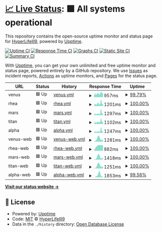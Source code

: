 # [📈 Live Status](https://HyperLife1119.github.io/upptime): <!--live status--> **🟩 All systems operational**

This repository contains the open-source uptime monitor and status page for [HyperLifelll9](onch.at), powered by [Upptime](https://github.com/upptime/upptime).

[![Uptime CI](https://github.com/HyperLife1119/upptime/workflows/Uptime%20CI/badge.svg)](https://github.com/HyperLife1119/upptime/actions?query=workflow%3A%22Uptime+CI%22)
[![Response Time CI](https://github.com/HyperLife1119/upptime/workflows/Response%20Time%20CI/badge.svg)](https://github.com/HyperLife1119/upptime/actions?query=workflow%3A%22Response+Time+CI%22)
[![Graphs CI](https://github.com/HyperLife1119/upptime/workflows/Graphs%20CI/badge.svg)](https://github.com/HyperLife1119/upptime/actions?query=workflow%3A%22Graphs+CI%22)
[![Static Site CI](https://github.com/HyperLife1119/upptime/workflows/Static%20Site%20CI/badge.svg)](https://github.com/HyperLife1119/upptime/actions?query=workflow%3A%22Static+Site+CI%22)
[![Summary CI](https://github.com/HyperLife1119/upptime/workflows/Summary%20CI/badge.svg)](https://github.com/HyperLife1119/upptime/actions?query=workflow%3A%22Summary+CI%22)

With [Upptime](https://upptime.js.org), you can get your own unlimited and free uptime monitor and status page, powered entirely by a GitHub repository. We use [Issues](https://github.com/HyperLife1119/upptime/issues) as incident reports, [Actions](https://github.com/HyperLife1119/upptime/actions) as uptime monitors, and [Pages](https://HyperLife1119.github.io/upptime) for the status page.

<!--start: status pages-->
<!-- This summary is generated by Upptime (https://github.com/upptime/upptime) -->
<!-- Do not edit this manually, your changes will be overwritten -->
<!-- prettier-ignore -->
| URL | Status | History | Response Time | Uptime |
| --- | ------ | ------- | ------------- | ------ |
| <img alt="" src="https://favicons.githubusercontent.com/null" height="13"> venus | 🟩 Up | [venus.yml](https://github.com/HyperLife1119/upptime/commits/HEAD/history/venus.yml) | <details><summary><img alt="Response time graph" src="./graphs/venus/response-time-week.png" height="20"> 957ms</summary><br><a href="https://HyperLife1119.github.io/upptime/history/venus"><img alt="Response time 957" src="https://img.shields.io/endpoint?url=https%3A%2F%2Fraw.githubusercontent.com%2FHyperLife1119%2Fupptime%2FHEAD%2Fapi%2Fvenus%2Fresponse-time.json"></a><br><a href="https://HyperLife1119.github.io/upptime/history/venus"><img alt="24-hour response time 1126" src="https://img.shields.io/endpoint?url=https%3A%2F%2Fraw.githubusercontent.com%2FHyperLife1119%2Fupptime%2FHEAD%2Fapi%2Fvenus%2Fresponse-time-day.json"></a><br><a href="https://HyperLife1119.github.io/upptime/history/venus"><img alt="7-day response time 957" src="https://img.shields.io/endpoint?url=https%3A%2F%2Fraw.githubusercontent.com%2FHyperLife1119%2Fupptime%2FHEAD%2Fapi%2Fvenus%2Fresponse-time-week.json"></a><br><a href="https://HyperLife1119.github.io/upptime/history/venus"><img alt="30-day response time 957" src="https://img.shields.io/endpoint?url=https%3A%2F%2Fraw.githubusercontent.com%2FHyperLife1119%2Fupptime%2FHEAD%2Fapi%2Fvenus%2Fresponse-time-month.json"></a><br><a href="https://HyperLife1119.github.io/upptime/history/venus"><img alt="1-year response time 957" src="https://img.shields.io/endpoint?url=https%3A%2F%2Fraw.githubusercontent.com%2FHyperLife1119%2Fupptime%2FHEAD%2Fapi%2Fvenus%2Fresponse-time-year.json"></a></details> | <details><summary><a href="https://HyperLife1119.github.io/upptime/history/venus">99.79%</a></summary><a href="https://HyperLife1119.github.io/upptime/history/venus"><img alt="All-time uptime 99.93%" src="https://img.shields.io/endpoint?url=https%3A%2F%2Fraw.githubusercontent.com%2FHyperLife1119%2Fupptime%2FHEAD%2Fapi%2Fvenus%2Fuptime.json"></a><br><a href="https://HyperLife1119.github.io/upptime/history/venus"><img alt="24-hour uptime 100.00%" src="https://img.shields.io/endpoint?url=https%3A%2F%2Fraw.githubusercontent.com%2FHyperLife1119%2Fupptime%2FHEAD%2Fapi%2Fvenus%2Fuptime-day.json"></a><br><a href="https://HyperLife1119.github.io/upptime/history/venus"><img alt="7-day uptime 99.79%" src="https://img.shields.io/endpoint?url=https%3A%2F%2Fraw.githubusercontent.com%2FHyperLife1119%2Fupptime%2FHEAD%2Fapi%2Fvenus%2Fuptime-week.json"></a><br><a href="https://HyperLife1119.github.io/upptime/history/venus"><img alt="30-day uptime 99.93%" src="https://img.shields.io/endpoint?url=https%3A%2F%2Fraw.githubusercontent.com%2FHyperLife1119%2Fupptime%2FHEAD%2Fapi%2Fvenus%2Fuptime-month.json"></a><br><a href="https://HyperLife1119.github.io/upptime/history/venus"><img alt="1-year uptime 99.93%" src="https://img.shields.io/endpoint?url=https%3A%2F%2Fraw.githubusercontent.com%2FHyperLife1119%2Fupptime%2FHEAD%2Fapi%2Fvenus%2Fuptime-year.json"></a></details>
| <img alt="" src="https://favicons.githubusercontent.com/null" height="13"> rhea | 🟩 Up | [rhea.yml](https://github.com/HyperLife1119/upptime/commits/HEAD/history/rhea.yml) | <details><summary><img alt="Response time graph" src="./graphs/rhea/response-time-week.png" height="20"> 1201ms</summary><br><a href="https://HyperLife1119.github.io/upptime/history/rhea"><img alt="Response time 997" src="https://img.shields.io/endpoint?url=https%3A%2F%2Fraw.githubusercontent.com%2FHyperLife1119%2Fupptime%2FHEAD%2Fapi%2Frhea%2Fresponse-time.json"></a><br><a href="https://HyperLife1119.github.io/upptime/history/rhea"><img alt="24-hour response time 1138" src="https://img.shields.io/endpoint?url=https%3A%2F%2Fraw.githubusercontent.com%2FHyperLife1119%2Fupptime%2FHEAD%2Fapi%2Frhea%2Fresponse-time-day.json"></a><br><a href="https://HyperLife1119.github.io/upptime/history/rhea"><img alt="7-day response time 1201" src="https://img.shields.io/endpoint?url=https%3A%2F%2Fraw.githubusercontent.com%2FHyperLife1119%2Fupptime%2FHEAD%2Fapi%2Frhea%2Fresponse-time-week.json"></a><br><a href="https://HyperLife1119.github.io/upptime/history/rhea"><img alt="30-day response time 997" src="https://img.shields.io/endpoint?url=https%3A%2F%2Fraw.githubusercontent.com%2FHyperLife1119%2Fupptime%2FHEAD%2Fapi%2Frhea%2Fresponse-time-month.json"></a><br><a href="https://HyperLife1119.github.io/upptime/history/rhea"><img alt="1-year response time 997" src="https://img.shields.io/endpoint?url=https%3A%2F%2Fraw.githubusercontent.com%2FHyperLife1119%2Fupptime%2FHEAD%2Fapi%2Frhea%2Fresponse-time-year.json"></a></details> | <details><summary><a href="https://HyperLife1119.github.io/upptime/history/rhea">100.00%</a></summary><a href="https://HyperLife1119.github.io/upptime/history/rhea"><img alt="All-time uptime 100.00%" src="https://img.shields.io/endpoint?url=https%3A%2F%2Fraw.githubusercontent.com%2FHyperLife1119%2Fupptime%2FHEAD%2Fapi%2Frhea%2Fuptime.json"></a><br><a href="https://HyperLife1119.github.io/upptime/history/rhea"><img alt="24-hour uptime 100.00%" src="https://img.shields.io/endpoint?url=https%3A%2F%2Fraw.githubusercontent.com%2FHyperLife1119%2Fupptime%2FHEAD%2Fapi%2Frhea%2Fuptime-day.json"></a><br><a href="https://HyperLife1119.github.io/upptime/history/rhea"><img alt="7-day uptime 100.00%" src="https://img.shields.io/endpoint?url=https%3A%2F%2Fraw.githubusercontent.com%2FHyperLife1119%2Fupptime%2FHEAD%2Fapi%2Frhea%2Fuptime-week.json"></a><br><a href="https://HyperLife1119.github.io/upptime/history/rhea"><img alt="30-day uptime 100.00%" src="https://img.shields.io/endpoint?url=https%3A%2F%2Fraw.githubusercontent.com%2FHyperLife1119%2Fupptime%2FHEAD%2Fapi%2Frhea%2Fuptime-month.json"></a><br><a href="https://HyperLife1119.github.io/upptime/history/rhea"><img alt="1-year uptime 100.00%" src="https://img.shields.io/endpoint?url=https%3A%2F%2Fraw.githubusercontent.com%2FHyperLife1119%2Fupptime%2FHEAD%2Fapi%2Frhea%2Fuptime-year.json"></a></details>
| <img alt="" src="https://favicons.githubusercontent.com/null" height="13"> mars | 🟩 Up | [mars.yml](https://github.com/HyperLife1119/upptime/commits/HEAD/history/mars.yml) | <details><summary><img alt="Response time graph" src="./graphs/mars/response-time-week.png" height="20"> 1297ms</summary><br><a href="https://HyperLife1119.github.io/upptime/history/mars"><img alt="Response time 1030" src="https://img.shields.io/endpoint?url=https%3A%2F%2Fraw.githubusercontent.com%2FHyperLife1119%2Fupptime%2FHEAD%2Fapi%2Fmars%2Fresponse-time.json"></a><br><a href="https://HyperLife1119.github.io/upptime/history/mars"><img alt="24-hour response time 1132" src="https://img.shields.io/endpoint?url=https%3A%2F%2Fraw.githubusercontent.com%2FHyperLife1119%2Fupptime%2FHEAD%2Fapi%2Fmars%2Fresponse-time-day.json"></a><br><a href="https://HyperLife1119.github.io/upptime/history/mars"><img alt="7-day response time 1297" src="https://img.shields.io/endpoint?url=https%3A%2F%2Fraw.githubusercontent.com%2FHyperLife1119%2Fupptime%2FHEAD%2Fapi%2Fmars%2Fresponse-time-week.json"></a><br><a href="https://HyperLife1119.github.io/upptime/history/mars"><img alt="30-day response time 1030" src="https://img.shields.io/endpoint?url=https%3A%2F%2Fraw.githubusercontent.com%2FHyperLife1119%2Fupptime%2FHEAD%2Fapi%2Fmars%2Fresponse-time-month.json"></a><br><a href="https://HyperLife1119.github.io/upptime/history/mars"><img alt="1-year response time 1030" src="https://img.shields.io/endpoint?url=https%3A%2F%2Fraw.githubusercontent.com%2FHyperLife1119%2Fupptime%2FHEAD%2Fapi%2Fmars%2Fresponse-time-year.json"></a></details> | <details><summary><a href="https://HyperLife1119.github.io/upptime/history/mars">100.00%</a></summary><a href="https://HyperLife1119.github.io/upptime/history/mars"><img alt="All-time uptime 100.00%" src="https://img.shields.io/endpoint?url=https%3A%2F%2Fraw.githubusercontent.com%2FHyperLife1119%2Fupptime%2FHEAD%2Fapi%2Fmars%2Fuptime.json"></a><br><a href="https://HyperLife1119.github.io/upptime/history/mars"><img alt="24-hour uptime 100.00%" src="https://img.shields.io/endpoint?url=https%3A%2F%2Fraw.githubusercontent.com%2FHyperLife1119%2Fupptime%2FHEAD%2Fapi%2Fmars%2Fuptime-day.json"></a><br><a href="https://HyperLife1119.github.io/upptime/history/mars"><img alt="7-day uptime 100.00%" src="https://img.shields.io/endpoint?url=https%3A%2F%2Fraw.githubusercontent.com%2FHyperLife1119%2Fupptime%2FHEAD%2Fapi%2Fmars%2Fuptime-week.json"></a><br><a href="https://HyperLife1119.github.io/upptime/history/mars"><img alt="30-day uptime 100.00%" src="https://img.shields.io/endpoint?url=https%3A%2F%2Fraw.githubusercontent.com%2FHyperLife1119%2Fupptime%2FHEAD%2Fapi%2Fmars%2Fuptime-month.json"></a><br><a href="https://HyperLife1119.github.io/upptime/history/mars"><img alt="1-year uptime 100.00%" src="https://img.shields.io/endpoint?url=https%3A%2F%2Fraw.githubusercontent.com%2FHyperLife1119%2Fupptime%2FHEAD%2Fapi%2Fmars%2Fuptime-year.json"></a></details>
| <img alt="" src="https://favicons.githubusercontent.com/null" height="13"> titan | 🟩 Up | [titan.yml](https://github.com/HyperLife1119/upptime/commits/HEAD/history/titan.yml) | <details><summary><img alt="Response time graph" src="./graphs/titan/response-time-week.png" height="20"> 1102ms</summary><br><a href="https://HyperLife1119.github.io/upptime/history/titan"><img alt="Response time 952" src="https://img.shields.io/endpoint?url=https%3A%2F%2Fraw.githubusercontent.com%2FHyperLife1119%2Fupptime%2FHEAD%2Fapi%2Ftitan%2Fresponse-time.json"></a><br><a href="https://HyperLife1119.github.io/upptime/history/titan"><img alt="24-hour response time 1138" src="https://img.shields.io/endpoint?url=https%3A%2F%2Fraw.githubusercontent.com%2FHyperLife1119%2Fupptime%2FHEAD%2Fapi%2Ftitan%2Fresponse-time-day.json"></a><br><a href="https://HyperLife1119.github.io/upptime/history/titan"><img alt="7-day response time 1102" src="https://img.shields.io/endpoint?url=https%3A%2F%2Fraw.githubusercontent.com%2FHyperLife1119%2Fupptime%2FHEAD%2Fapi%2Ftitan%2Fresponse-time-week.json"></a><br><a href="https://HyperLife1119.github.io/upptime/history/titan"><img alt="30-day response time 952" src="https://img.shields.io/endpoint?url=https%3A%2F%2Fraw.githubusercontent.com%2FHyperLife1119%2Fupptime%2FHEAD%2Fapi%2Ftitan%2Fresponse-time-month.json"></a><br><a href="https://HyperLife1119.github.io/upptime/history/titan"><img alt="1-year response time 952" src="https://img.shields.io/endpoint?url=https%3A%2F%2Fraw.githubusercontent.com%2FHyperLife1119%2Fupptime%2FHEAD%2Fapi%2Ftitan%2Fresponse-time-year.json"></a></details> | <details><summary><a href="https://HyperLife1119.github.io/upptime/history/titan">100.00%</a></summary><a href="https://HyperLife1119.github.io/upptime/history/titan"><img alt="All-time uptime 100.00%" src="https://img.shields.io/endpoint?url=https%3A%2F%2Fraw.githubusercontent.com%2FHyperLife1119%2Fupptime%2FHEAD%2Fapi%2Ftitan%2Fuptime.json"></a><br><a href="https://HyperLife1119.github.io/upptime/history/titan"><img alt="24-hour uptime 100.00%" src="https://img.shields.io/endpoint?url=https%3A%2F%2Fraw.githubusercontent.com%2FHyperLife1119%2Fupptime%2FHEAD%2Fapi%2Ftitan%2Fuptime-day.json"></a><br><a href="https://HyperLife1119.github.io/upptime/history/titan"><img alt="7-day uptime 100.00%" src="https://img.shields.io/endpoint?url=https%3A%2F%2Fraw.githubusercontent.com%2FHyperLife1119%2Fupptime%2FHEAD%2Fapi%2Ftitan%2Fuptime-week.json"></a><br><a href="https://HyperLife1119.github.io/upptime/history/titan"><img alt="30-day uptime 100.00%" src="https://img.shields.io/endpoint?url=https%3A%2F%2Fraw.githubusercontent.com%2FHyperLife1119%2Fupptime%2FHEAD%2Fapi%2Ftitan%2Fuptime-month.json"></a><br><a href="https://HyperLife1119.github.io/upptime/history/titan"><img alt="1-year uptime 100.00%" src="https://img.shields.io/endpoint?url=https%3A%2F%2Fraw.githubusercontent.com%2FHyperLife1119%2Fupptime%2FHEAD%2Fapi%2Ftitan%2Fuptime-year.json"></a></details>
| <img alt="" src="https://favicons.githubusercontent.com/null" height="13"> alpha | 🟩 Up | [alpha.yml](https://github.com/HyperLife1119/upptime/commits/HEAD/history/alpha.yml) | <details><summary><img alt="Response time graph" src="./graphs/alpha/response-time-week.png" height="20"> 1247ms</summary><br><a href="https://HyperLife1119.github.io/upptime/history/alpha"><img alt="Response time 1045" src="https://img.shields.io/endpoint?url=https%3A%2F%2Fraw.githubusercontent.com%2FHyperLife1119%2Fupptime%2FHEAD%2Fapi%2Falpha%2Fresponse-time.json"></a><br><a href="https://HyperLife1119.github.io/upptime/history/alpha"><img alt="24-hour response time 1132" src="https://img.shields.io/endpoint?url=https%3A%2F%2Fraw.githubusercontent.com%2FHyperLife1119%2Fupptime%2FHEAD%2Fapi%2Falpha%2Fresponse-time-day.json"></a><br><a href="https://HyperLife1119.github.io/upptime/history/alpha"><img alt="7-day response time 1247" src="https://img.shields.io/endpoint?url=https%3A%2F%2Fraw.githubusercontent.com%2FHyperLife1119%2Fupptime%2FHEAD%2Fapi%2Falpha%2Fresponse-time-week.json"></a><br><a href="https://HyperLife1119.github.io/upptime/history/alpha"><img alt="30-day response time 1045" src="https://img.shields.io/endpoint?url=https%3A%2F%2Fraw.githubusercontent.com%2FHyperLife1119%2Fupptime%2FHEAD%2Fapi%2Falpha%2Fresponse-time-month.json"></a><br><a href="https://HyperLife1119.github.io/upptime/history/alpha"><img alt="1-year response time 1045" src="https://img.shields.io/endpoint?url=https%3A%2F%2Fraw.githubusercontent.com%2FHyperLife1119%2Fupptime%2FHEAD%2Fapi%2Falpha%2Fresponse-time-year.json"></a></details> | <details><summary><a href="https://HyperLife1119.github.io/upptime/history/alpha">100.00%</a></summary><a href="https://HyperLife1119.github.io/upptime/history/alpha"><img alt="All-time uptime 100.00%" src="https://img.shields.io/endpoint?url=https%3A%2F%2Fraw.githubusercontent.com%2FHyperLife1119%2Fupptime%2FHEAD%2Fapi%2Falpha%2Fuptime.json"></a><br><a href="https://HyperLife1119.github.io/upptime/history/alpha"><img alt="24-hour uptime 100.00%" src="https://img.shields.io/endpoint?url=https%3A%2F%2Fraw.githubusercontent.com%2FHyperLife1119%2Fupptime%2FHEAD%2Fapi%2Falpha%2Fuptime-day.json"></a><br><a href="https://HyperLife1119.github.io/upptime/history/alpha"><img alt="7-day uptime 100.00%" src="https://img.shields.io/endpoint?url=https%3A%2F%2Fraw.githubusercontent.com%2FHyperLife1119%2Fupptime%2FHEAD%2Fapi%2Falpha%2Fuptime-week.json"></a><br><a href="https://HyperLife1119.github.io/upptime/history/alpha"><img alt="30-day uptime 100.00%" src="https://img.shields.io/endpoint?url=https%3A%2F%2Fraw.githubusercontent.com%2FHyperLife1119%2Fupptime%2FHEAD%2Fapi%2Falpha%2Fuptime-month.json"></a><br><a href="https://HyperLife1119.github.io/upptime/history/alpha"><img alt="1-year uptime 100.00%" src="https://img.shields.io/endpoint?url=https%3A%2F%2Fraw.githubusercontent.com%2FHyperLife1119%2Fupptime%2FHEAD%2Fapi%2Falpha%2Fuptime-year.json"></a></details>
| <img alt="" src="https://favicons.githubusercontent.com/null" height="13"> venus-web | 🟩 Up | [venus-web.yml](https://github.com/HyperLife1119/upptime/commits/HEAD/history/venus-web.yml) | <details><summary><img alt="Response time graph" src="./graphs/venus-web/response-time-week.png" height="20"> 1281ms</summary><br><a href="https://HyperLife1119.github.io/upptime/history/venus-web"><img alt="Response time 1281" src="https://img.shields.io/endpoint?url=https%3A%2F%2Fraw.githubusercontent.com%2FHyperLife1119%2Fupptime%2FHEAD%2Fapi%2Fvenus-web%2Fresponse-time.json"></a><br><a href="https://HyperLife1119.github.io/upptime/history/venus-web"><img alt="24-hour response time 1026" src="https://img.shields.io/endpoint?url=https%3A%2F%2Fraw.githubusercontent.com%2FHyperLife1119%2Fupptime%2FHEAD%2Fapi%2Fvenus-web%2Fresponse-time-day.json"></a><br><a href="https://HyperLife1119.github.io/upptime/history/venus-web"><img alt="7-day response time 1281" src="https://img.shields.io/endpoint?url=https%3A%2F%2Fraw.githubusercontent.com%2FHyperLife1119%2Fupptime%2FHEAD%2Fapi%2Fvenus-web%2Fresponse-time-week.json"></a><br><a href="https://HyperLife1119.github.io/upptime/history/venus-web"><img alt="30-day response time 1281" src="https://img.shields.io/endpoint?url=https%3A%2F%2Fraw.githubusercontent.com%2FHyperLife1119%2Fupptime%2FHEAD%2Fapi%2Fvenus-web%2Fresponse-time-month.json"></a><br><a href="https://HyperLife1119.github.io/upptime/history/venus-web"><img alt="1-year response time 1281" src="https://img.shields.io/endpoint?url=https%3A%2F%2Fraw.githubusercontent.com%2FHyperLife1119%2Fupptime%2FHEAD%2Fapi%2Fvenus-web%2Fresponse-time-year.json"></a></details> | <details><summary><a href="https://HyperLife1119.github.io/upptime/history/venus-web">100.00%</a></summary><a href="https://HyperLife1119.github.io/upptime/history/venus-web"><img alt="All-time uptime 100.00%" src="https://img.shields.io/endpoint?url=https%3A%2F%2Fraw.githubusercontent.com%2FHyperLife1119%2Fupptime%2FHEAD%2Fapi%2Fvenus-web%2Fuptime.json"></a><br><a href="https://HyperLife1119.github.io/upptime/history/venus-web"><img alt="24-hour uptime 100.00%" src="https://img.shields.io/endpoint?url=https%3A%2F%2Fraw.githubusercontent.com%2FHyperLife1119%2Fupptime%2FHEAD%2Fapi%2Fvenus-web%2Fuptime-day.json"></a><br><a href="https://HyperLife1119.github.io/upptime/history/venus-web"><img alt="7-day uptime 100.00%" src="https://img.shields.io/endpoint?url=https%3A%2F%2Fraw.githubusercontent.com%2FHyperLife1119%2Fupptime%2FHEAD%2Fapi%2Fvenus-web%2Fuptime-week.json"></a><br><a href="https://HyperLife1119.github.io/upptime/history/venus-web"><img alt="30-day uptime 100.00%" src="https://img.shields.io/endpoint?url=https%3A%2F%2Fraw.githubusercontent.com%2FHyperLife1119%2Fupptime%2FHEAD%2Fapi%2Fvenus-web%2Fuptime-month.json"></a><br><a href="https://HyperLife1119.github.io/upptime/history/venus-web"><img alt="1-year uptime 100.00%" src="https://img.shields.io/endpoint?url=https%3A%2F%2Fraw.githubusercontent.com%2FHyperLife1119%2Fupptime%2FHEAD%2Fapi%2Fvenus-web%2Fuptime-year.json"></a></details>
| <img alt="" src="https://favicons.githubusercontent.com/null" height="13"> rhea-web | 🟩 Up | [rhea-web.yml](https://github.com/HyperLife1119/upptime/commits/HEAD/history/rhea-web.yml) | <details><summary><img alt="Response time graph" src="./graphs/rhea-web/response-time-week.png" height="20"> 882ms</summary><br><a href="https://HyperLife1119.github.io/upptime/history/rhea-web"><img alt="Response time 882" src="https://img.shields.io/endpoint?url=https%3A%2F%2Fraw.githubusercontent.com%2FHyperLife1119%2Fupptime%2FHEAD%2Fapi%2Frhea-web%2Fresponse-time.json"></a><br><a href="https://HyperLife1119.github.io/upptime/history/rhea-web"><img alt="24-hour response time 1044" src="https://img.shields.io/endpoint?url=https%3A%2F%2Fraw.githubusercontent.com%2FHyperLife1119%2Fupptime%2FHEAD%2Fapi%2Frhea-web%2Fresponse-time-day.json"></a><br><a href="https://HyperLife1119.github.io/upptime/history/rhea-web"><img alt="7-day response time 882" src="https://img.shields.io/endpoint?url=https%3A%2F%2Fraw.githubusercontent.com%2FHyperLife1119%2Fupptime%2FHEAD%2Fapi%2Frhea-web%2Fresponse-time-week.json"></a><br><a href="https://HyperLife1119.github.io/upptime/history/rhea-web"><img alt="30-day response time 882" src="https://img.shields.io/endpoint?url=https%3A%2F%2Fraw.githubusercontent.com%2FHyperLife1119%2Fupptime%2FHEAD%2Fapi%2Frhea-web%2Fresponse-time-month.json"></a><br><a href="https://HyperLife1119.github.io/upptime/history/rhea-web"><img alt="1-year response time 882" src="https://img.shields.io/endpoint?url=https%3A%2F%2Fraw.githubusercontent.com%2FHyperLife1119%2Fupptime%2FHEAD%2Fapi%2Frhea-web%2Fresponse-time-year.json"></a></details> | <details><summary><a href="https://HyperLife1119.github.io/upptime/history/rhea-web">100.00%</a></summary><a href="https://HyperLife1119.github.io/upptime/history/rhea-web"><img alt="All-time uptime 100.00%" src="https://img.shields.io/endpoint?url=https%3A%2F%2Fraw.githubusercontent.com%2FHyperLife1119%2Fupptime%2FHEAD%2Fapi%2Frhea-web%2Fuptime.json"></a><br><a href="https://HyperLife1119.github.io/upptime/history/rhea-web"><img alt="24-hour uptime 100.00%" src="https://img.shields.io/endpoint?url=https%3A%2F%2Fraw.githubusercontent.com%2FHyperLife1119%2Fupptime%2FHEAD%2Fapi%2Frhea-web%2Fuptime-day.json"></a><br><a href="https://HyperLife1119.github.io/upptime/history/rhea-web"><img alt="7-day uptime 100.00%" src="https://img.shields.io/endpoint?url=https%3A%2F%2Fraw.githubusercontent.com%2FHyperLife1119%2Fupptime%2FHEAD%2Fapi%2Frhea-web%2Fuptime-week.json"></a><br><a href="https://HyperLife1119.github.io/upptime/history/rhea-web"><img alt="30-day uptime 100.00%" src="https://img.shields.io/endpoint?url=https%3A%2F%2Fraw.githubusercontent.com%2FHyperLife1119%2Fupptime%2FHEAD%2Fapi%2Frhea-web%2Fuptime-month.json"></a><br><a href="https://HyperLife1119.github.io/upptime/history/rhea-web"><img alt="1-year uptime 100.00%" src="https://img.shields.io/endpoint?url=https%3A%2F%2Fraw.githubusercontent.com%2FHyperLife1119%2Fupptime%2FHEAD%2Fapi%2Frhea-web%2Fuptime-year.json"></a></details>
| <img alt="" src="https://favicons.githubusercontent.com/null" height="13"> mars-web | 🟩 Up | [mars-web.yml](https://github.com/HyperLife1119/upptime/commits/HEAD/history/mars-web.yml) | <details><summary><img alt="Response time graph" src="./graphs/mars-web/response-time-week.png" height="20"> 1418ms</summary><br><a href="https://HyperLife1119.github.io/upptime/history/mars-web"><img alt="Response time 1418" src="https://img.shields.io/endpoint?url=https%3A%2F%2Fraw.githubusercontent.com%2FHyperLife1119%2Fupptime%2FHEAD%2Fapi%2Fmars-web%2Fresponse-time.json"></a><br><a href="https://HyperLife1119.github.io/upptime/history/mars-web"><img alt="24-hour response time 1023" src="https://img.shields.io/endpoint?url=https%3A%2F%2Fraw.githubusercontent.com%2FHyperLife1119%2Fupptime%2FHEAD%2Fapi%2Fmars-web%2Fresponse-time-day.json"></a><br><a href="https://HyperLife1119.github.io/upptime/history/mars-web"><img alt="7-day response time 1418" src="https://img.shields.io/endpoint?url=https%3A%2F%2Fraw.githubusercontent.com%2FHyperLife1119%2Fupptime%2FHEAD%2Fapi%2Fmars-web%2Fresponse-time-week.json"></a><br><a href="https://HyperLife1119.github.io/upptime/history/mars-web"><img alt="30-day response time 1418" src="https://img.shields.io/endpoint?url=https%3A%2F%2Fraw.githubusercontent.com%2FHyperLife1119%2Fupptime%2FHEAD%2Fapi%2Fmars-web%2Fresponse-time-month.json"></a><br><a href="https://HyperLife1119.github.io/upptime/history/mars-web"><img alt="1-year response time 1418" src="https://img.shields.io/endpoint?url=https%3A%2F%2Fraw.githubusercontent.com%2FHyperLife1119%2Fupptime%2FHEAD%2Fapi%2Fmars-web%2Fresponse-time-year.json"></a></details> | <details><summary><a href="https://HyperLife1119.github.io/upptime/history/mars-web">100.00%</a></summary><a href="https://HyperLife1119.github.io/upptime/history/mars-web"><img alt="All-time uptime 100.00%" src="https://img.shields.io/endpoint?url=https%3A%2F%2Fraw.githubusercontent.com%2FHyperLife1119%2Fupptime%2FHEAD%2Fapi%2Fmars-web%2Fuptime.json"></a><br><a href="https://HyperLife1119.github.io/upptime/history/mars-web"><img alt="24-hour uptime 100.00%" src="https://img.shields.io/endpoint?url=https%3A%2F%2Fraw.githubusercontent.com%2FHyperLife1119%2Fupptime%2FHEAD%2Fapi%2Fmars-web%2Fuptime-day.json"></a><br><a href="https://HyperLife1119.github.io/upptime/history/mars-web"><img alt="7-day uptime 100.00%" src="https://img.shields.io/endpoint?url=https%3A%2F%2Fraw.githubusercontent.com%2FHyperLife1119%2Fupptime%2FHEAD%2Fapi%2Fmars-web%2Fuptime-week.json"></a><br><a href="https://HyperLife1119.github.io/upptime/history/mars-web"><img alt="30-day uptime 100.00%" src="https://img.shields.io/endpoint?url=https%3A%2F%2Fraw.githubusercontent.com%2FHyperLife1119%2Fupptime%2FHEAD%2Fapi%2Fmars-web%2Fuptime-month.json"></a><br><a href="https://HyperLife1119.github.io/upptime/history/mars-web"><img alt="1-year uptime 100.00%" src="https://img.shields.io/endpoint?url=https%3A%2F%2Fraw.githubusercontent.com%2FHyperLife1119%2Fupptime%2FHEAD%2Fapi%2Fmars-web%2Fuptime-year.json"></a></details>
| <img alt="" src="https://favicons.githubusercontent.com/null" height="13"> titan-web | 🟩 Up | [titan-web.yml](https://github.com/HyperLife1119/upptime/commits/HEAD/history/titan-web.yml) | <details><summary><img alt="Response time graph" src="./graphs/titan-web/response-time-week.png" height="20"> 1251ms</summary><br><a href="https://HyperLife1119.github.io/upptime/history/titan-web"><img alt="Response time 1251" src="https://img.shields.io/endpoint?url=https%3A%2F%2Fraw.githubusercontent.com%2FHyperLife1119%2Fupptime%2FHEAD%2Fapi%2Ftitan-web%2Fresponse-time.json"></a><br><a href="https://HyperLife1119.github.io/upptime/history/titan-web"><img alt="24-hour response time 1043" src="https://img.shields.io/endpoint?url=https%3A%2F%2Fraw.githubusercontent.com%2FHyperLife1119%2Fupptime%2FHEAD%2Fapi%2Ftitan-web%2Fresponse-time-day.json"></a><br><a href="https://HyperLife1119.github.io/upptime/history/titan-web"><img alt="7-day response time 1251" src="https://img.shields.io/endpoint?url=https%3A%2F%2Fraw.githubusercontent.com%2FHyperLife1119%2Fupptime%2FHEAD%2Fapi%2Ftitan-web%2Fresponse-time-week.json"></a><br><a href="https://HyperLife1119.github.io/upptime/history/titan-web"><img alt="30-day response time 1251" src="https://img.shields.io/endpoint?url=https%3A%2F%2Fraw.githubusercontent.com%2FHyperLife1119%2Fupptime%2FHEAD%2Fapi%2Ftitan-web%2Fresponse-time-month.json"></a><br><a href="https://HyperLife1119.github.io/upptime/history/titan-web"><img alt="1-year response time 1251" src="https://img.shields.io/endpoint?url=https%3A%2F%2Fraw.githubusercontent.com%2FHyperLife1119%2Fupptime%2FHEAD%2Fapi%2Ftitan-web%2Fresponse-time-year.json"></a></details> | <details><summary><a href="https://HyperLife1119.github.io/upptime/history/titan-web">100.00%</a></summary><a href="https://HyperLife1119.github.io/upptime/history/titan-web"><img alt="All-time uptime 100.00%" src="https://img.shields.io/endpoint?url=https%3A%2F%2Fraw.githubusercontent.com%2FHyperLife1119%2Fupptime%2FHEAD%2Fapi%2Ftitan-web%2Fuptime.json"></a><br><a href="https://HyperLife1119.github.io/upptime/history/titan-web"><img alt="24-hour uptime 100.00%" src="https://img.shields.io/endpoint?url=https%3A%2F%2Fraw.githubusercontent.com%2FHyperLife1119%2Fupptime%2FHEAD%2Fapi%2Ftitan-web%2Fuptime-day.json"></a><br><a href="https://HyperLife1119.github.io/upptime/history/titan-web"><img alt="7-day uptime 100.00%" src="https://img.shields.io/endpoint?url=https%3A%2F%2Fraw.githubusercontent.com%2FHyperLife1119%2Fupptime%2FHEAD%2Fapi%2Ftitan-web%2Fuptime-week.json"></a><br><a href="https://HyperLife1119.github.io/upptime/history/titan-web"><img alt="30-day uptime 100.00%" src="https://img.shields.io/endpoint?url=https%3A%2F%2Fraw.githubusercontent.com%2FHyperLife1119%2Fupptime%2FHEAD%2Fapi%2Ftitan-web%2Fuptime-month.json"></a><br><a href="https://HyperLife1119.github.io/upptime/history/titan-web"><img alt="1-year uptime 100.00%" src="https://img.shields.io/endpoint?url=https%3A%2F%2Fraw.githubusercontent.com%2FHyperLife1119%2Fupptime%2FHEAD%2Fapi%2Ftitan-web%2Fuptime-year.json"></a></details>
| <img alt="" src="https://favicons.githubusercontent.com/null" height="13"> alpha-web | 🟩 Up | [alpha-web.yml](https://github.com/HyperLife1119/upptime/commits/HEAD/history/alpha-web.yml) | <details><summary><img alt="Response time graph" src="./graphs/alpha-web/response-time-week.png" height="20"> 1853ms</summary><br><a href="https://HyperLife1119.github.io/upptime/history/alpha-web"><img alt="Response time 1853" src="https://img.shields.io/endpoint?url=https%3A%2F%2Fraw.githubusercontent.com%2FHyperLife1119%2Fupptime%2FHEAD%2Fapi%2Falpha-web%2Fresponse-time.json"></a><br><a href="https://HyperLife1119.github.io/upptime/history/alpha-web"><img alt="24-hour response time 1018" src="https://img.shields.io/endpoint?url=https%3A%2F%2Fraw.githubusercontent.com%2FHyperLife1119%2Fupptime%2FHEAD%2Fapi%2Falpha-web%2Fresponse-time-day.json"></a><br><a href="https://HyperLife1119.github.io/upptime/history/alpha-web"><img alt="7-day response time 1853" src="https://img.shields.io/endpoint?url=https%3A%2F%2Fraw.githubusercontent.com%2FHyperLife1119%2Fupptime%2FHEAD%2Fapi%2Falpha-web%2Fresponse-time-week.json"></a><br><a href="https://HyperLife1119.github.io/upptime/history/alpha-web"><img alt="30-day response time 1853" src="https://img.shields.io/endpoint?url=https%3A%2F%2Fraw.githubusercontent.com%2FHyperLife1119%2Fupptime%2FHEAD%2Fapi%2Falpha-web%2Fresponse-time-month.json"></a><br><a href="https://HyperLife1119.github.io/upptime/history/alpha-web"><img alt="1-year response time 1853" src="https://img.shields.io/endpoint?url=https%3A%2F%2Fraw.githubusercontent.com%2FHyperLife1119%2Fupptime%2FHEAD%2Fapi%2Falpha-web%2Fresponse-time-year.json"></a></details> | <details><summary><a href="https://HyperLife1119.github.io/upptime/history/alpha-web">99.56%</a></summary><a href="https://HyperLife1119.github.io/upptime/history/alpha-web"><img alt="All-time uptime 99.56%" src="https://img.shields.io/endpoint?url=https%3A%2F%2Fraw.githubusercontent.com%2FHyperLife1119%2Fupptime%2FHEAD%2Fapi%2Falpha-web%2Fuptime.json"></a><br><a href="https://HyperLife1119.github.io/upptime/history/alpha-web"><img alt="24-hour uptime 100.00%" src="https://img.shields.io/endpoint?url=https%3A%2F%2Fraw.githubusercontent.com%2FHyperLife1119%2Fupptime%2FHEAD%2Fapi%2Falpha-web%2Fuptime-day.json"></a><br><a href="https://HyperLife1119.github.io/upptime/history/alpha-web"><img alt="7-day uptime 99.56%" src="https://img.shields.io/endpoint?url=https%3A%2F%2Fraw.githubusercontent.com%2FHyperLife1119%2Fupptime%2FHEAD%2Fapi%2Falpha-web%2Fuptime-week.json"></a><br><a href="https://HyperLife1119.github.io/upptime/history/alpha-web"><img alt="30-day uptime 99.56%" src="https://img.shields.io/endpoint?url=https%3A%2F%2Fraw.githubusercontent.com%2FHyperLife1119%2Fupptime%2FHEAD%2Fapi%2Falpha-web%2Fuptime-month.json"></a><br><a href="https://HyperLife1119.github.io/upptime/history/alpha-web"><img alt="1-year uptime 99.56%" src="https://img.shields.io/endpoint?url=https%3A%2F%2Fraw.githubusercontent.com%2FHyperLife1119%2Fupptime%2FHEAD%2Fapi%2Falpha-web%2Fuptime-year.json"></a></details>

<!--end: status pages-->

[**Visit our status website →**](https://HyperLife1119.github.io/upptime)

## 📄 License

- Powered by: [Upptime](https://github.com/upptime/upptime)
- Code: [MIT](./LICENSE) © [HyperLifelll9](onch.at)
- Data in the `./history` directory: [Open Database License](https://opendatacommons.org/licenses/odbl/1-0/)
